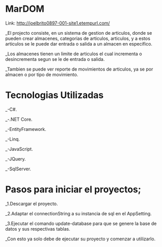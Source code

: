 # MarDOM

Link: http://joelbrito0897-001-site1.etempurl.com/

_El projecto consiste, en un sistema de gestion de articulos, donde se pueden crear almacenes, categorias de articulos, articulos, y a estos articulos se le puede dar entrada o salida a un almacen en especifico.

_Los almacenes tienen un limite de articulos el cual incrementa o desincrementa segun se le de entrada o salida.

_Tambien se puede ver reporte de movimientos de articulos, ya se por almacen o por tipo de movimiento.

# Tecnologias Utilizadas
_-C#.

_-.NET Core.

_-EntityFramework.

_-Linq.

_-JavaScript.

_-JQuery.

_-SqlServer.

# Pasos para iniciar el proyectos;
_1.Descargar el proyecto.

_2.Adaptar el connectionString a su instancia de sql en el AppSetting.

_3.Ejecutar el comando update-database para que se genere la base de datos y sus respectivas tablas.


_Con esto ya solo debe de ejecutar su proyecto y comenzar a utilizarlo.
